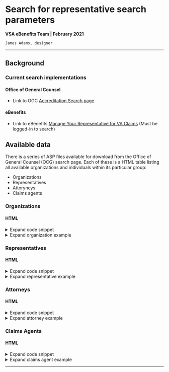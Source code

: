 # Search for representative search parameters
**VSA eBenefits Team | February 2021**

`James Adams, designer`

---

## Background

### Current search implementations

#### Office of General Counsel
- Link to OGC [Accreditation Search page](https://www.va.gov/ogc/apps/accreditation/index.asp)

#### eBenefits
- Link to eBenefits [Manage Your Representative for VA Claims](https://www.ebenefits.va.gov/ebenefits/vso-search) (Must be logged-in to search)

## Available data
There is a series of ASP files available for download from the Office of General Counsel (OCG) search page. Each of these is a HTML table listing all available organizations and individuals within its particular group:
- Organizations
- Representatives
- Attoryneys
- Claims agents

### Organizations

#### HTML

<details>
   <summary>Expand code snippet</summary>
   
```
<TR>
   <td>Organization Name</td>
   <td>POA</td>
   <td>Org Phone</td>
   <td>Org City</td>
   <td>Org State</td>
   <td>Representative</td>
   <td>Rep City</td>
   <td>Rep State</td>
   <td>Rep Zip</td>
   <td>Registration Num</td>
</TR>
```
</details>

<details>
   <summary>Expand organization example</summary>
  
```
<TR>
   <TD>American Legion</TD>
   <TD>'074</TD>
   <TD>202-861-2700</TD>
   <TD>Washington </TD>
   <TD>DC</TD>
   <TD>Abel, Jami M</TD>
   <TD>Painesville</TD>
   <TD>OH</TD>
   <TD>'44077-0490</TD>
   <TD>102</TD>
</TR>
```
</details>
   
### Representatives

#### HTML

<details>
   <summary>Expand code snippet</summary>
  
```
<TR>
   <td>Last Name</td>
   <td>First Name</td>
   <td>Registration Num</td>
   <td>City</td>
   <td>State</td>
   <td>Zip</td>
   <td>Phone</td>
</TR>
```
</details>

<details>
   <summary>Expand representative example</summary>
  
```
<TR>
   <TD>Smith</TD>
   <TD>William</TD>
   <TD>13457</TD>
   <TD>Memphis</TD>
   <TD>TN</TD>
   <TD>'38104</TD>
   <TD>901-523-8990x 1-2647</TD>
</TR>
```
</details>

### Attorneys

#### HTML

<details>
   <summary>Expand code snippet</summary>
  
```
<TR>
   <td>Last Name</td>
   <td>First Name</td>
   <td>Date Accredited</td>
   <td>Registration Num</td>
   <td>POA Code</td>
   <td>City</td>
   <td>State</td>
   <td>Zip</td>
   <td>Phone</td>
</TR>
```
</details>

<details>
   <summary>Expand attorney example</summary>
  
```
<TR>
   <TD>Smith</TD>
   <TD>Krystal</TD>
   <TD>3/19/2015</TD>
   <TD>34340</TD>
   <TD>C27</TD>
   <TD>Spartanburg</TD>
   <TD>SC</TD>
   <TD>'29302</TD>
   <TD>864-376-3633</TD>
</TR>
```
</details>

### Claims Agents

#### HTML

<details>
   <summary>Expand code snippet</summary>
  
```
<TR>
   <td>Last Name</td>
   <td>First Name</td>
   <td>Date Accredited</td>
   <td>Registration Num</td>
   <td>POA Code</td>
   <td>City</td>
   <td>State</td>
   <td>Zip</td>
   <td>Phone</td>
</TR>
```
</details>

<details>
   <summary>Expand claims agent example</summary>
  
```
<TR>
   <TD>Smith</TD>
   <TD>Asia</TD>
   <TD>12/17/2010</TD>
   <TD>18779</TD>
   <TD>4S6</TD>
   <TD>Jonesboro</TD>
   <TD>GA</TD>
   <TD>'30238</TD>
   <TD></TD>
</TR>
```
</details>

---
